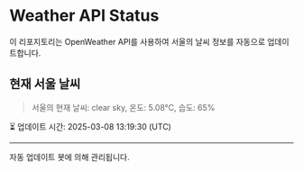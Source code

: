 
# Weather API Status

이 리포지토리는 OpenWeather API를 사용하여 서울의 날씨 정보를 자동으로 업데이트합니다.

## 현재 서울 날씨
> 서울의 현재 날씨: clear sky, 온도: 5.08°C, 습도: 65%

⏳ 업데이트 시간: 2025-03-08 13:19:30 (UTC)

---
자동 업데이트 봇에 의해 관리됩니다.
